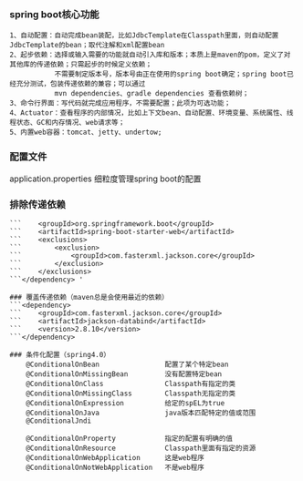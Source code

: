 ### spring boot核心功能
    1、自动配置：自动完成bean装配，比如JdbcTemplate在Classpath里面，则自动配置JdbcTemplate的bean；取代注解和xml配置bean
    2、起步依赖：选择或输入需要的功能就自动引入库和版本；本质上是maven的pom，定义了对其他库的传递依赖；只需起步的时候定义依赖；
               不需要制定版本号，版本号由正在使用的spring boot确定；spring boot已经充分测试，包装传递依赖的兼容；可以通过  
               mvn dependencies、gradle dependencies 查看依赖树；
    3、命令行界面：写代码就完成应用程序，不需要配置；此项为可选功能；
    4、Actuator：查看程序的内部情况，比如上下文bean、自动配置、环境变量、系统属性、线程状态、GC和内存情况、web请求等；
    5、内置web容器：tomcat、jetty、undertow; 
### 配置文件
application.properties 细粒度管理spring boot的配置 
### 排除传递依赖 
``` <dependency> 
```    <groupId>org.springframework.boot</groupId> 
```    <artifactId>spring-boot-starter-web</artifactId> 
```    <exclusions> 
```        <exclusion> 
```            <groupId>com.fasterxml.jackson.core</groupId> 
```        </exclusion> 
```    </exclusions> 
```</dependency> '

### 覆盖传递依赖（maven总是会使用最近的依赖）
```<dependency> 
```    <groupId>com.fasterxml.jackson.core</groupId>        
```    <artifactId>jackson-databind</artifactId>            
```    <version>2.8.10</version> 
```</dependency> 

### 条件化配置（spring4.0）
    @ConditionalOnBean                配置了某个特定bean       
    @ConditionalOnMissingBean         没有配置特定bean         
    @ConditionalOnClass               Classpath有指定的类      
    @ConditionalOnMissingClass        Classpath无指定的类      
    @ConditionalOnExpression          给定的spEL为true         
    @ConditionalOnJava                java版本匹配特定的值或范围 
    @ConditionalJndi                  

    @ConditionalOnProperty            指定的配置有明确的值       
    @ConditionalOnResource            Classpath里面有指定的资源 
    @ConditionalOnWebApplication      这是web程序              
    @ConditionalOnNotWebApplication   不是web程序              








